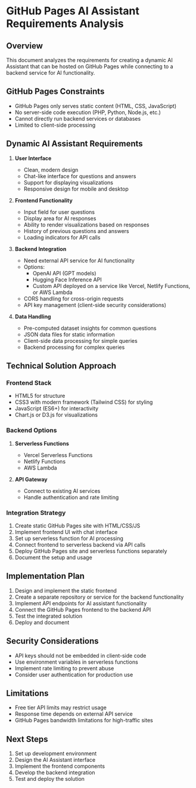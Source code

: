 # GitHub Pages AI Assistant Requirements Analysis

## Overview
This document analyzes the requirements for creating a dynamic AI Assistant that can be hosted on GitHub Pages while connecting to a backend service for AI functionality.

## GitHub Pages Constraints
- GitHub Pages only serves static content (HTML, CSS, JavaScript)
- No server-side code execution (PHP, Python, Node.js, etc.)
- Cannot directly run backend services or databases
- Limited to client-side processing

## Dynamic AI Assistant Requirements
1. **User Interface**
   - Clean, modern design
   - Chat-like interface for questions and answers
   - Support for displaying visualizations
   - Responsive design for mobile and desktop

2. **Frontend Functionality**
   - Input field for user questions
   - Display area for AI responses
   - Ability to render visualizations based on responses
   - History of previous questions and answers
   - Loading indicators for API calls

3. **Backend Integration**
   - Need external API service for AI functionality
   - Options:
     - OpenAI API (GPT models)
     - Hugging Face Inference API
     - Custom API deployed on a service like Vercel, Netlify Functions, or AWS Lambda
   - CORS handling for cross-origin requests
   - API key management (client-side security considerations)

4. **Data Handling**
   - Pre-computed dataset insights for common questions
   - JSON data files for static information
   - Client-side data processing for simple queries
   - Backend processing for complex queries

## Technical Solution Approach

### Frontend Stack
- HTML5 for structure
- CSS3 with modern framework (Tailwind CSS) for styling
- JavaScript (ES6+) for interactivity
- Chart.js or D3.js for visualizations

### Backend Options
1. **Serverless Functions**
   - Vercel Serverless Functions
   - Netlify Functions
   - AWS Lambda

2. **API Gateway**
   - Connect to existing AI services
   - Handle authentication and rate limiting

### Integration Strategy
1. Create static GitHub Pages site with HTML/CSS/JS
2. Implement frontend UI with chat interface
3. Set up serverless function for AI processing
4. Connect frontend to serverless backend via API calls
5. Deploy GitHub Pages site and serverless functions separately
6. Document the setup and usage

## Implementation Plan
1. Design and implement the static frontend
2. Create a separate repository or service for the backend functionality
3. Implement API endpoints for AI assistant functionality
4. Connect the GitHub Pages frontend to the backend API
5. Test the integrated solution
6. Deploy and document

## Security Considerations
- API keys should not be embedded in client-side code
- Use environment variables in serverless functions
- Implement rate limiting to prevent abuse
- Consider user authentication for production use

## Limitations
- Free tier API limits may restrict usage
- Response time depends on external API service
- GitHub Pages bandwidth limitations for high-traffic sites

## Next Steps
1. Set up development environment
2. Design the AI Assistant interface
3. Implement the frontend components
4. Develop the backend integration
5. Test and deploy the solution

